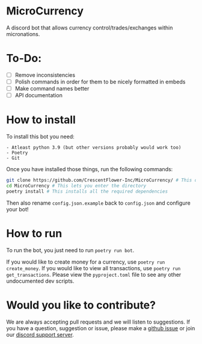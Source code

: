 # MicroCurrency

A discord bot that allows currency control/trades/exchanges within micronations.

# To-Do:
- [ ] Remove inconsistencies
- [ ] Polish commands in order for them to be nicely formatted in embeds
- [ ] Make command names better
- [ ] API documentation

# How to install

To install this bot you need:

	- Atleast python 3.9 (but other versions probably would work too)
	- Poetry
	- Git


Once you have installed those things, run the following commands:
```bash
git clone https://github.com/CrescentFlower-Inc/MicroCurrency/ # This downloads the bot code
cd MicroCurrency # This lets you enter the directory
poetry install # This installs all the required dependencies
```
Then also rename `config.json.example` back to `config.json` and configure your bot!

# How to run
To run the bot, you just need to run `poetry run bot`.

If you would like to create money for a currency, use `poetry run create_money`.
If you would like to view all transactions, use `poetry run get_transactions`.
Please view the `pyproject.toml` file to see any other undocumented dev scripts.

# Would you like to contribute?

We are always accepting pull requests and we will listen to suggestions.
If you have a question, suggestion or issue, please make a [github issue](https://github.com/CrescentFlower-Inc/MicroCurrency/issues) or join our [discord support server](https://discord.gg/5qarCfy5de).
